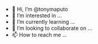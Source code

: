 - 👋 Hi, I’m @tonymaputo
- 👀 I’m interested in ...
- 🌱 I’m currently learning ...
- 💞️ I’m looking to collaborate on ...
- 📫 How to reach me ...

<!---
tonymaputo/tonymaputo is a ✨ special ✨ repository because its `README.md` (this file) appears on your GitHub profile.
You can click the Preview link to take a look at your changes.
--->
